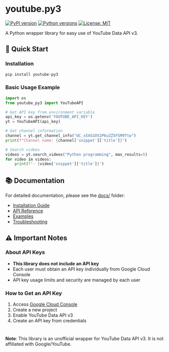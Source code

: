 # youtube.py3

[![PyPI version](https://badge.fury.io/py/youtube-py3.svg)](https://badge.fury.io/py/youtube-py3)
[![Python versions](https://img.shields.io/pypi/pyversions/youtube-py3.svg)](https://pypi.org/project/youtube-py3/)
[![License: MIT](https://img.shields.io/badge/License-MIT-yellow.svg)](https://opensource.org/licenses/MIT)

A Python wrapper library for easy use of YouTube Data API v3.

## 🚀 Quick Start

### Installation

```bash
pip install youtube-py3
```

### Basic Usage Example

```python
import os
from youtube_py3 import YouTubeAPI

# Get API key from environment variable
api_key = os.getenv('YOUTUBE_API_KEY')
yt = YouTubeAPI(api_key)

# Get channel information
channel = yt.get_channel_info("UC_x5XG1OV2P6uZZ5FSM9Ttw")
print(f"Channel name: {channel['snippet']['title']}")

# Search videos
videos = yt.search_videos("Python programming", max_results=5)
for video in videos:
    print(f"- {video['snippet']['title']}")
```

## 📚 Documentation

For detailed documentation, please see the [docs/](docs/) folder:

- [Installation Guide](docs/installation.md)
- [API Reference](docs/api_reference.md)
- [Examples](docs/examples/)
- [Troubleshooting](docs/troubleshooting.md)

## ⚠️ Important Notes

### About API Keys
- **This library does not include an API key**
- Each user must obtain an API key individually from Google Cloud Console
- API key usage limits and security are managed by each user

### How to Get an API Key
1. Access [Google Cloud Console](https://console.cloud.google.com/)
2. Create a new project
3. Enable YouTube Data API v3
4. Create an API key from credentials

#

**Note**: This library is an unofficial wrapper for YouTube Data API v3. It is not affiliated with Google/YouTube.